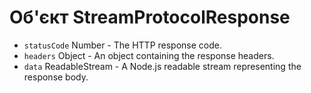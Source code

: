 # Об'єкт StreamProtocolResponse

* `statusCode` Number - The HTTP response code.
* `headers` Object - An object containing the response headers.
* `data` ReadableStream - A Node.js readable stream representing the response body.
